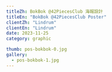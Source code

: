 ```yaml
---
titleZh: BokBok @42PiecesClub 海報設計
titleEn: "BokBok @42PiecesClub Poster"
clientZh: "Lindrum"
clientEn: "Lindrum"
date: 2023-11-25
category: graphic

thumb: pos-bokbok-0.jpg
gallery:
  - pos-bokbok-1.jpg
---
```

